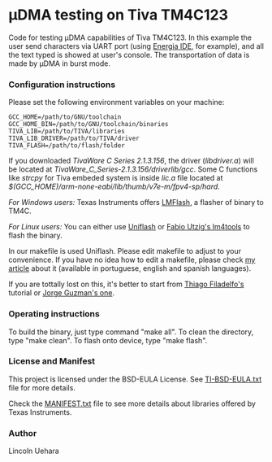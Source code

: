# μDMA testing on Tiva TM4C123

Code for testing μDMA capabilities of Tiva TM4C123.
In this example the user send characters via UART port (using [Energia IDE](http://energia.nu/), for example), and all the text typed is showed at user's console. The transportation of data is made by μDMA in burst mode.

### Configuration instructions

Please set the following environment variables on your machine:
```
GCC_HOME=/path/to/GNU/toolchain
GCC_HOME_BIN=/path/to/GNU/toolchain/binaries
TIVA_LIB=/path/to/TIVA/libraries
TIVA_LIB_DRIVER=/path/to/TIVA/driver
TIVA_FLASH=/path/to/flash/folder
```
If you downloaded _TivaWare C Series 2.1.3.156_, the driver (_libdriver.a_) will be located at _TivaWare_C_Series-2.1.3.156/driverlib/gcc_.
Some C functions like _strcpy_ for Tiva embeded system is inside _lic.a_ file located at _$(GCC_HOME)/arm-none-eabi/lib/thumb/v7e-m/fpv4-sp/hard_.

*For Windows users:* Texas Instruments offers [LMFlash](http://www.ti.com/tool/LMFLASHPROGRAMMER), a flasher of binary to TM4C.

*For Linux users:* You can either use [Uniflash](http://www.ti.com/tool/UNIFLASH) or [Fabio Utzig's lm4tools](https://github.com/utzig/lm4tools) to flash the binary.

In our makefile is used Uniflash. Please edit makefile to adjust to your convenience. If you have no idea how to edit a makefile, please check [my article](https://www.embarcados.com.br/introducao-ao-makefile/) about it (available in portuguese, english and spanish languages).

If you are tottally lost on this, it's better to start from [Thiago Filadelfo's](https://github.com/trfiladelfo/unesp_mdt) tutorial or [Jorge Guzman's one](https://www.embarcados.com.br/ambiente-launchpad-tiva-c-no-ubuntu/).

### Operating instructions

To build the binary, just type command "make all". To clean the directory, type "make clean". To flash onto device, type "make flash".

### License and Manifest

This project is licensed under the BSD-EULA License. See [TI-BSD-EULA.txt](https://github.com/LincolnUehara/blinkyTM4C123/blob/master/doc/TI-BSD-EULA.txt) file for more details.

Check the [MANIFEST.txt](https://github.com/LincolnUehara/blinkyTM4C123/blob/master/doc/MANIFEST.txt) file to see more details about libraries offered by Texas Instruments.

### Author

Lincoln Uehara
